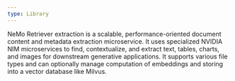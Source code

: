 ```yaml
---
type: Library
---
```


NeMo Retriever extraction is a scalable, performance-oriented document content and metadata extraction microservice. It uses specialized NVIDIA NIM microservices to find, contextualize, and extract text, tables, charts, and images for downstream generative applications. It supports various file types and can optionally manage computation of embeddings and storing into a vector database like Milvus.